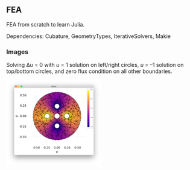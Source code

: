 ## FEA

FEA from scratch to learn Julia.

Dependencies: Cubature, GeometryTypes, IterativeSolvers, Makie

### Images

Solving Δ<i>u</i> = 0 with <i>u</i> = 1 solution on left/right circles, <i>u</i> = –1
solution on top/bottom circles, and zero flux condition on all other boundaries.

<img src="images/screenshot3.jpg" width="50%">
